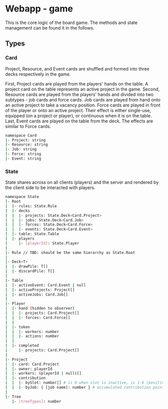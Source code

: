 # Webapp - game

This is the core logic of the board game. The methods and state management can be found it in the follows.

## Types

### Card

Project, Resource, and Event cards are shuffled and formed into three decks respectively in the game.

First, Project cards are played from the players' hands on the table. A project card on the table represents an active project in the game. Second, Resource cards are played from the players' hands and divided into two subtypes - job cards and force cards. Job cards are played from hand onto an active project to take a vacancy position. Force cards are played in front of the player or onto an active project. Their effect is either single-use, equipped (on a project or player), or continuous when it is on the table. Last, Event cards are played on the table from the deck. The effects are similar to Force cards.

```bash
namespace Card
|- Project: string
|- Resource: string
|- Job: string
|- Force: string
|- Event: string
```

### State

State shares across on all clients (players) and the server and rendered by the client side to be interacted with players.

```bash
namespace State
|- Root
|  |- rules: State.Rule
|  |- decks
|  |  |- projects: State.Deck<Card.Project>
|  |  |- jobs: State.Deck<Card.Job>
|  |  |- forces: State.Deck<Card.Force>
|  |  |- events: State.Deck<Card.Event>
|  |- table: State.Table
|  |- players
|     |- [playerId]: State.Player
|
|- Rule // TBD: should be the same hierarchy as State.Root
|
|- Deck<T>
|  |- drawPile: T[]
|  |- discardPile: T[]
|
|- Table
|  |- activeEvent: Card.Event | null
|  |- activeProjects: Project[]
|  |- activeJobs: Card.Job[]
|
|- Player
|  |- hand (hidden to observer)
|  |  |- projects: Card.Project[]
|  |  |- forces: Card.Force[]
|  |
|  |- token
|  |  |- workers: number
|  |  |- actions: number
|  |
|  |- completed
|     |- projects: Card.Project[]
|
|- Project
|  |- card: Card.Project
|  |- owner: playerId
|  |- workers: (playerId | null)[]
|  |- contribution
|  |  |- bySlot: number[] # is 0 when slot is inactive, is 1-6 (positive number) when slot is active
|  |  |- byJob: { [job name]: number } # accumulated contribution points by
|
|- Tree
   |- [treeTypes]: number
```
